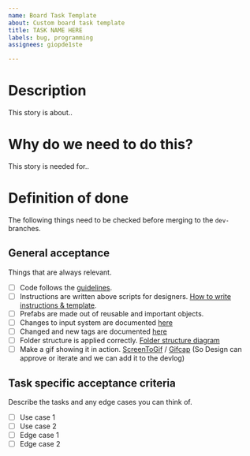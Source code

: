 ```yaml
---
name: Board Task Template
about: Custom board task template
title: TASK NAME HERE
labels: bug, programming
assignees: giopde1ste

---
```


# Description

This story is about..

# Why do we need to do this?

This story is needed for..

# Definition of done
The following things need to be checked before merging to the `dev-` branches.
## General acceptance
Things that are always relevant.
- [ ] Code follows the [guidelines](https://github.com/AIM-GAME-PROJECT-group-b/SafeHaven/wiki/Coding-Guidelines).
- [ ] Instructions are written above scripts for designers. [How to write instructions & template](https://github.com/AIM-GAME-PROJECT-group-b/SafeHaven/wiki/Writing-instuctions-for-Designers-and-Template).
- [ ] Prefabs are made out of reusable and important objects.
- [ ] Changes to input system are documented [here](https://hannl-my.sharepoint.com/:w:/g/personal/n_nafzger_student_han_nl/ETVHnXF2dwVLp_UwbhKZcVsBodus3VBC-TK4fIGDkSfeXA?e=75ATQj)
- [ ] Changed and new tags are documented [here](https://hannl-my.sharepoint.com/:w:/g/personal/n_nafzger_student_han_nl/Eb9mUaBhFp1DpsGKQvpd06gB6SkjW6N31x0POZRg5DTunQ?e=qfuZTT)
- [ ] Folder structure is applied correctly. [Folder structure diagram](https://github.com/AIM-GAME-PROJECT-group-b/SafeHaven/wiki/Folder-structure)
- [ ] Make a gif showing it in action. [ScreenToGif](https://www.screentogif.com/) / [Gifcap](https://gifcap.dev/) (So Design can approve or iterate and we can add it to the devlog)

## Task specific acceptance criteria
Describe the tasks and any edge cases you can think of.
- [ ] Use case 1
- [ ] Use case 2
- [ ] Edge case 1
- [ ] Edge case 2
